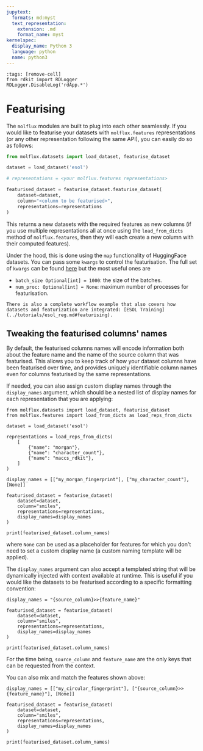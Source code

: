 ```yaml
---
jupytext:
  formats: md:myst
  text_representation:
    extension: .md
    format_name: myst
kernelspec:
  display_name: Python 3
  language: python
  name: python3
---
```


```{code-cell} ipython3
:tags: [remove-cell]
from rdkit import RDLogger 
RDLogger.DisableLog('rdApp.*')
```

# Featurising

The ``molflux`` modules are built to plug into each other seamlessly. If you would like to featurise your datasets
with ``molflux.features`` representations (or any other representation following the same API), you can easily do so as follows:

```python
from molflux.datasets import load_dataset, featurise_dataset

dataset = load_dataset('esol')

# representations = <your molflux.features representations>

featurised_dataset = featurise_dataset.featurise_dataset(
    dataset=dataset,
    column="<column to be featurised>",
    representations=representations
)
```

This returns a new datasets with the required features as new columns (if you use multiple representations all at once using
the ``load_from_dicts`` method of ``molflux.features``, then they will each create a new column with their computed features).

Under the hood, this is done using the ``map`` functionality of HuggingFace datasets. You can pass some ``kwargs`` to control
the featurisation. The full set of ``kwargs`` can be found [here](https://huggingface.co/docs/datasets/v2.3.2/en/package_reference/main_classes#datasets.Dataset.map)
but the most useful ones are
- ``batch_size Optional[int] = 1000``: the size of the batches.
- ``num_proc: Optional[int] = None``: maximum number of processes for featurisation.

```{seealso}
There is also a complete workflow example that also covers how datasets and featurization are integrated: [ESOL Training](../tutorials/esol_reg.md#featurising).
```

## Tweaking the featurised columns' names

By default, the featurised columns names will encode information both about the feature name and the name of the source
column that was featurised. This allows you to keep track of how your dataset columns have been featurised over time,
and provides uniquely identifiable column names even for columns featurised by the same representations.

If needed, you can also assign custom display names through the `display_names` argument, which should be a nested list
of display names for each representation that you are applying:

```{code-cell} ipython3
from molflux.datasets import load_dataset, featurise_dataset
from molflux.features import load_from_dicts as load_reps_from_dicts

dataset = load_dataset('esol')

representations = load_reps_from_dicts(
    [
        {"name": "morgan"},
        {"name": "character_count"},
        {"name": "maccs_rdkit"},
    ]
)

display_names = [["my_morgan_fingerprint"], ["my_character_count"], [None]]

featurised_dataset = featurise_dataset(
    dataset=dataset,
    column="smiles",
    representations=representations,
    display_names=display_names
)

print(featurised_dataset.column_names)
```

where `None` can be used as a placeholder for features for which you don't need to set a custom display name (a
custom naming template will be applied).

The `display_names` argument can also accept a templated string that will be dynamically injected with context available
at runtime. This is useful if you would like the datasets to be featurised according to a specific formatting convention:

```{code-cell} ipython3
display_names = "{source_column}>>{feature_name}"

featurised_dataset = featurise_dataset(
    dataset=dataset,
    column="smiles",
    representations=representations,
    display_names=display_names
)

print(featurised_dataset.column_names)
```

For the time being, `source_column` and `feature_name` are the only keys that can be requested from the context.

You can also mix and match the features shown above:

```{code-cell} ipython3
display_names = [["my_circular_fingerprint"], ["{source_column}>>{feature_name}"], [None]]

featurised_dataset = featurise_dataset(
    dataset=dataset,
    column="smiles",
    representations=representations,
    display_names=display_names
)

print(featurised_dataset.column_names)
```
